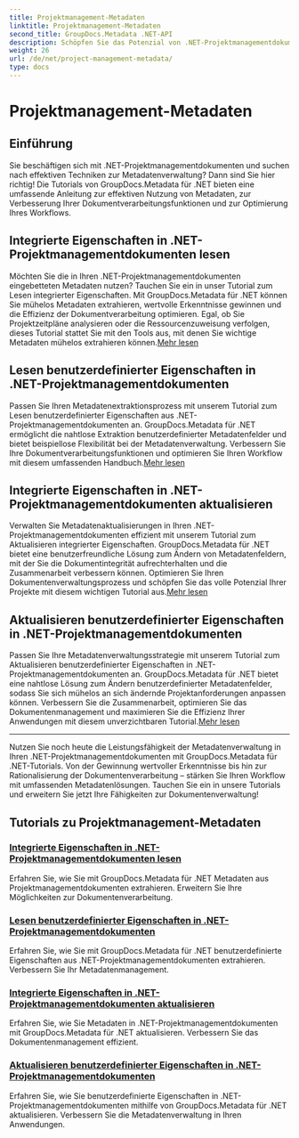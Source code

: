 ```yaml
---
title: Projektmanagement-Metadaten
linktitle: Projektmanagement-Metadaten
second_title: GroupDocs.Metadata .NET-API
description: Schöpfen Sie das Potenzial von .NET-Projektmanagementdokumenten mit GroupDocs.Metadata für .NET-Tutorials aus. Extrahieren, aktualisieren und verwalten Sie Metadaten mühelos.
weight: 26
url: /de/net/project-management-metadata/
type: docs
---
```

# Projektmanagement-Metadaten


## Einführung

Sie beschäftigen sich mit .NET-Projektmanagementdokumenten und suchen nach effektiven Techniken zur Metadatenverwaltung? Dann sind Sie hier richtig! Die Tutorials von GroupDocs.Metadata für .NET bieten eine umfassende Anleitung zur effektiven Nutzung von Metadaten, zur Verbesserung Ihrer Dokumentverarbeitungsfunktionen und zur Optimierung Ihres Workflows.

## Integrierte Eigenschaften in .NET-Projektmanagementdokumenten lesen

 Möchten Sie die in Ihren .NET-Projektmanagementdokumenten eingebetteten Metadaten nutzen? Tauchen Sie ein in unser Tutorial zum Lesen integrierter Eigenschaften. Mit GroupDocs.Metadata für .NET können Sie mühelos Metadaten extrahieren, wertvolle Erkenntnisse gewinnen und die Effizienz der Dokumentverarbeitung optimieren. Egal, ob Sie Projektzeitpläne analysieren oder die Ressourcenzuweisung verfolgen, dieses Tutorial stattet Sie mit den Tools aus, mit denen Sie wichtige Metadaten mühelos extrahieren können.[Mehr lesen](./read-built-in-properties-project-management-documents/)

## Lesen benutzerdefinierter Eigenschaften in .NET-Projektmanagementdokumenten

 Passen Sie Ihren Metadatenextraktionsprozess mit unserem Tutorial zum Lesen benutzerdefinierter Eigenschaften aus .NET-Projektmanagementdokumenten an. GroupDocs.Metadata für .NET ermöglicht die nahtlose Extraktion benutzerdefinierter Metadatenfelder und bietet beispiellose Flexibilität bei der Metadatenverwaltung. Verbessern Sie Ihre Dokumentverarbeitungsfunktionen und optimieren Sie Ihren Workflow mit diesem umfassenden Handbuch.[Mehr lesen](./read-custom-properties-project-management-documents/)

## Integrierte Eigenschaften in .NET-Projektmanagementdokumenten aktualisieren

 Verwalten Sie Metadatenaktualisierungen in Ihren .NET-Projektmanagementdokumenten effizient mit unserem Tutorial zum Aktualisieren integrierter Eigenschaften. GroupDocs.Metadata für .NET bietet eine benutzerfreundliche Lösung zum Ändern von Metadatenfeldern, mit der Sie die Dokumentintegrität aufrechterhalten und die Zusammenarbeit verbessern können. Optimieren Sie Ihren Dokumentenverwaltungsprozess und schöpfen Sie das volle Potenzial Ihrer Projekte mit diesem wichtigen Tutorial aus.[Mehr lesen](./update-built-in-properties-project-management-documents/)

## Aktualisieren benutzerdefinierter Eigenschaften in .NET-Projektmanagementdokumenten

Passen Sie Ihre Metadatenverwaltungsstrategie mit unserem Tutorial zum Aktualisieren benutzerdefinierter Eigenschaften in .NET-Projektmanagementdokumenten an. GroupDocs.Metadata für .NET bietet eine nahtlose Lösung zum Ändern benutzerdefinierter Metadatenfelder, sodass Sie sich mühelos an sich ändernde Projektanforderungen anpassen können. Verbessern Sie die Zusammenarbeit, optimieren Sie das Dokumentenmanagement und maximieren Sie die Effizienz Ihrer Anwendungen mit diesem unverzichtbaren Tutorial.[Mehr lesen](./update-custom-properties-project-management-documents/)

----

Nutzen Sie noch heute die Leistungsfähigkeit der Metadatenverwaltung in Ihren .NET-Projektmanagementdokumenten mit GroupDocs.Metadata für .NET-Tutorials. Von der Gewinnung wertvoller Erkenntnisse bis hin zur Rationalisierung der Dokumentenverarbeitung – stärken Sie Ihren Workflow mit umfassenden Metadatenlösungen. Tauchen Sie ein in unsere Tutorials und erweitern Sie jetzt Ihre Fähigkeiten zur Dokumentenverwaltung!
## Tutorials zu Projektmanagement-Metadaten
### [Integrierte Eigenschaften in .NET-Projektmanagementdokumenten lesen](./read-built-in-properties-project-management-documents/)
Erfahren Sie, wie Sie mit GroupDocs.Metadata für .NET Metadaten aus Projektmanagementdokumenten extrahieren. Erweitern Sie Ihre Möglichkeiten zur Dokumentenverarbeitung.
### [Lesen benutzerdefinierter Eigenschaften in .NET-Projektmanagementdokumenten](./read-custom-properties-project-management-documents/)
Erfahren Sie, wie Sie mit GroupDocs.Metadata für .NET benutzerdefinierte Eigenschaften aus .NET-Projektmanagementdokumenten extrahieren. Verbessern Sie Ihr Metadatenmanagement.
### [Integrierte Eigenschaften in .NET-Projektmanagementdokumenten aktualisieren](./update-built-in-properties-project-management-documents/)
Erfahren Sie, wie Sie Metadaten in .NET-Projektmanagementdokumenten mit GroupDocs.Metadata für .NET aktualisieren. Verbessern Sie das Dokumentenmanagement effizient.
### [Aktualisieren benutzerdefinierter Eigenschaften in .NET-Projektmanagementdokumenten](./update-custom-properties-project-management-documents/)
Erfahren Sie, wie Sie benutzerdefinierte Eigenschaften in .NET-Projektmanagementdokumenten mithilfe von GroupDocs.Metadata für .NET aktualisieren. Verbessern Sie die Metadatenverwaltung in Ihren Anwendungen.